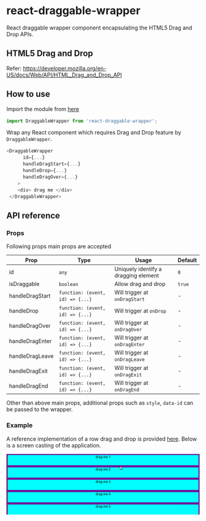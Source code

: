 # react-draggable-wrapper
React draggable wrapper component encapsulating the HTML5 Drag and Drop APIs.

## HTML5 Drag and Drop

Refer: https://developer.mozilla.org/en-US/docs/Web/API/HTML_Drag_and_Drop_API

## How to use

Import the module from [here](https://www.npmjs.com/package/react-draggable-wrapper)

```javascript
import DraggableWrapper from 'react-draggable-wrapper';
```

Wrap any React component which requires Drag and Drop feature by `DraggableWrapper`.

```javascript
<DraggableWrapper
      id={...}
      handleDragStart={...}
      handleDrop={...}
      handleDragOver={...}
    >
    <div> drag me </div>
 </DraggableWrapper>

```

## API reference 

### Props

Following props main props are accepted 

|Prop|Type|Usage|Default|
|---|---|---|---|
id|`any`| Uniquely identify a dragging element| `0` |
isDraggable|`boolean`| Allow drag and drop| `true` |
handleDragStart|`function: (event, id) => {...}`| Will trigger at `onDragStart` | - |
handleDrop|`function: (event, id) => {...}`| Will trigger at `onDrop` | - |
handleDragOver|`function: (event, id) => {...}`| Will trigger at `onDragOver` | - |
handleDragEnter|`function: (event, id) => {...}`| Will trigger at `onDragEnter` | - |
handleDragLeave|`function: (event, id) => {...}`| Will trigger at `onDragLeave` | - |
handleDragExit|`function: (event, id) => {...}`| Will trigger at `onDragExit` | - |
handleDragEnd|`function: (event, id) => {...}`| Will trigger at `onDragEnd` | - |

Other than above main props, additional props such as `style`, `data-id` can be passed to the wrapper.

### Example

A reference implementation of a row drag and drop is provided [here](https://github.com/theekshanawj/react-draggable-wrapper/blob/master/sample/App.js). Below is a screen casting of the application.

![Row and Drop](https://github.com/theekshanawj/react-draggable-wrapper/blob/read-me/sample/row-drag-n-drop.gif)

